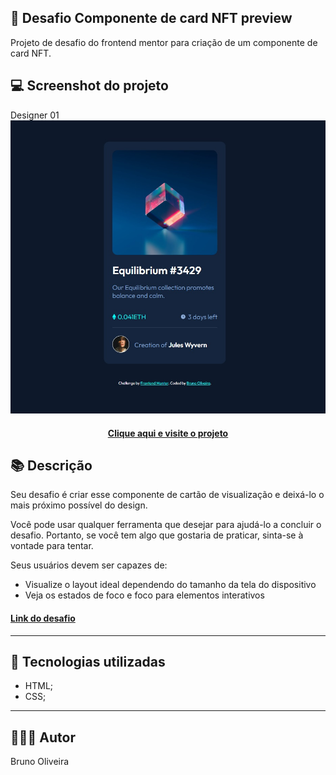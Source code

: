 ## 📝 Desafio Componente de card NFT preview 
Projeto de desafio do frontend mentor para criação de um componente de card NFT.

## 💻 Screenshot do projeto

Designer 01
![Screenshot](../assets/images/desktop-preview-04.jpg)

<h4 align="center"><a href="https://brunooliveira16.github.io/frontend-mentor-newbie/src/PROJETO-03_NFT_preview_card/" target="_blank">Clique aqui e visite o projeto</a></h4>

## 📚 Descrição
Seu desafio é criar esse componente de cartão de visualização e deixá-lo o mais próximo possível do design.

Você pode usar qualquer ferramenta que desejar para ajudá-lo a concluir o desafio. Portanto, se você tem algo que gostaria de praticar, sinta-se à vontade para tentar.

Seus usuários devem ser capazes de:

- Visualize o layout ideal dependendo do tamanho da tela do dispositivo
- Veja os estados de foco e foco para elementos interativos

<h4><a href="https://www.frontendmentor.io/challenges/nft-preview-card-component-SbdUL_w0U" target="_blank">Link do desafio</a></h4>

---

## 💼 Tecnologias utilizadas
- HTML;
- CSS;

---

## 🙋🏻‍♂️ Autor

Bruno Oliveira
